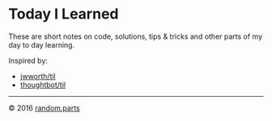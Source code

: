 Today I Learned
===============
These are short notes on code, solutions, tips & tricks and other parts of my day to day learning.

Inspired by: 
- [jwworth/til](https://github.com/jwworth/til)
- [thoughtbot/til](https://github.com/thoughtbot/til)

---
&copy; 2016 [random.parts](https://random.parts)
